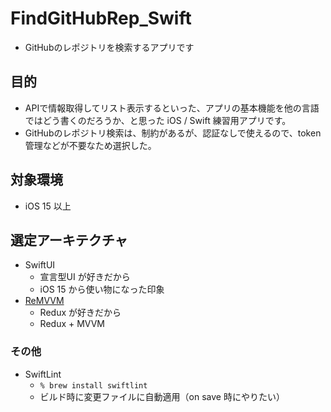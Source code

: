 FindGitHubRep_Swift
===

- GitHubのレポジトリを検索するアプリです


## 目的

- APIで情報取得してリスト表示するといった、アプリの基本機能を他の言語ではどう書くのだろうか、と思った iOS / Swift 練習用アプリです。
- GitHubのレポジトリ検索は、制約があるが、認証なしで使えるので、token 管理などが不要なため選択した。


## 対象環境

- iOS 15 以上

## 選定アーキテクチャ

- SwiftUI
  - 宣言型UI 	が好きだから
  - iOS 15 から使い物になった印象
- [ReMVVM](https://github.com/ReMVVM/ReMVVM)
  - Redux が好きだから 
  - Redux + MVVM


### その他

- SwiftLint
	- `% brew install swiftlint`
	- ビルド時に変更ファイルに自動適用（on save 時にやりたい）